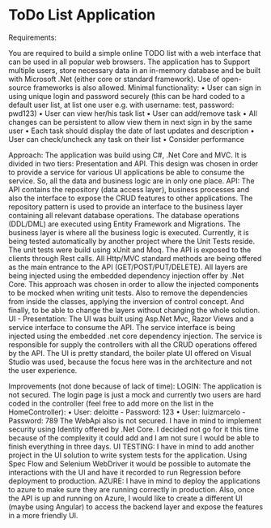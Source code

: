 
# **ToDo List Application**

Requirements:

You are required to build a simple online TODO list with a web interface that can be used in all popular web browsers. The application has to Support multiple users, store necessary data in an in-memory database and be built with Microsoft .Net (either core or standard framework). Use of open-source frameworks is also allowed.
Minimal functionality:
•	User can sign in using unique login and password securely (this can be hard coded to a default user list, at list one user e.g. with username: test, password: pwd123)
•	User can view her/his task list
•	User can add/remove task
•	All changes can be persistent to allow view them in next sign in by the same user
•	Each task should display the date of last updates and description
•	User can check/uncheck any task on their list
•	Consider performance

Approach:
The application was build using C#, .Net Core and MVC. It is divided in two tiers: Presentation and API. This design was chosen in order to provide a service for various UI applications be able to consume the service. So, all the data and business logic are in only one place.
API:
The API contains the repository (data access layer), business processes and also the interface to expose the CRUD features to other applications. The repository pattern is used to provide an interface to the business layer containing all relevant database operations. The database operations (DDL/DML) are executed using Entity Framework and Migrations.
The business layer is where all the business logic is executed. Currently, it is being tested automatically by another project where the Unit Tests reside. The unit tests were build using xUnit and Moq.
The API is exposed to the clients through Rest calls. All Http/MVC standard methods are being offered as the main entrance to the API (GET/POST/PUT/DELETE). 
All layers are being injected using the embedded dependency injection offer by .Net Core. This approach was chosen in order to allow the injected components to be mocked when writing unit tests. Also to remove the dependencies from inside the classes, applying the inversion of control concept. And finally, to be able to change the layers without changing the whole solution.
UI - Presentation:
The UI was built using Asp.Net Mvc, Razor Views and a service interface to consume the API. The service interface is being injected using the embedded .net core dependency injection. The service is responsible for supply the controllers with all the CRUD operations offered by the API.
The UI is pretty standard, the boiler plate UI offered on Visual Studio was used, because the focus here was in the architecture and not the user experience.

Improvements (not done because of lack of time):
LOGIN:
The application is not secured. The login page is just a mock and currently two users are hard coded in the controller (feel free to add more on the list in the HomeController):
•	User: deloitte - Password: 123
•	User: luizmarcelo - Password: 789
 The WebApi also is not secured. I have in mind to implement security using Identity offered by .Net Core. I decided not go for it this time because of the complexity it could add and I am not sure I would be able to finish everything in three days.
UI TESTING:
I have in mind to add another project in the UI solution to write system tests for the application. Using Spec Flow and Selenium WebDriver it would be possible to automate the interactions with the UI and have it recorded to run Regression before deployment to production.
AZURE:
I have in mind to deploy the applications to azure to make sure they are running correctly in production. Also, once the API is up and running on Azure, I would like to create a different UI (maybe using Angular) to access the backend layer and expose the features in a more friendly UI.

